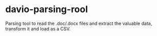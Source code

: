 # davio-parsing-rool
Parsing tool to read the .doc/.docx files and extract the valuable data, transform it and load as a CSV.
